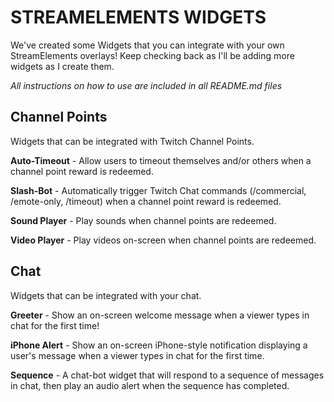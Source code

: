 # STREAMELEMENTS WIDGETS
We've created some Widgets that you can integrate with your own StreamElements overlays! Keep checking back as I'll be adding more widgets as I create them.

*All instructions on how to use are included in all README.md files*

## Channel Points
Widgets that can be integrated with Twitch Channel Points.

**Auto-Timeout** - Allow users to timeout themselves and/or others when a channel point reward is redeemed.

**Slash-Bot** - Automatically trigger Twitch Chat commands (/commercial, /emote-only, /timeout) when a channel point reward is redeemed.

**Sound Player** - Play sounds when channel points are redeemed.

**Video Player** - Play videos on-screen when channel points are redeemed.

## Chat
Widgets that can be integrated with your chat.

**Greeter** - Show an on-screen welcome message when a viewer types in chat for the first time!

**iPhone Alert** - Show an on-screen iPhone-style notification displaying a user's message when a viewer types in chat for the first time.

**Sequence** - A chat-bot widget that will respond to a sequence of messages in chat, then play an audio alert when the sequence has completed.

